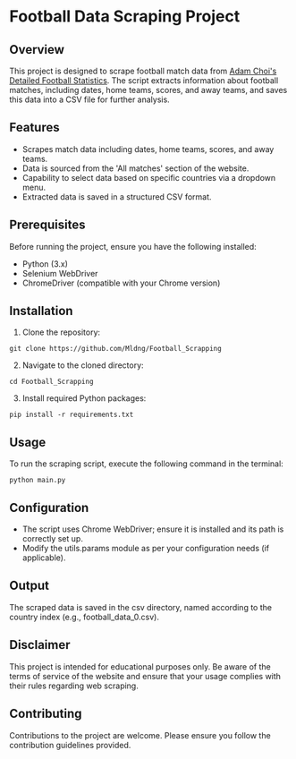 # Football Data Scraping Project
## Overview
This project is designed to scrape football match data from [Adam Choi's Detailed Football Statistics](https://www.adamchoi.co.uk/overs/detailed). The script extracts information about football matches, including dates, home teams, scores, and away teams, and saves this data into a CSV file for further analysis.

## Features
- Scrapes match data including dates, home teams, scores, and away teams.
- Data is sourced from the 'All matches' section of the website.
- Capability to select data based on specific countries via a dropdown menu.
- Extracted data is saved in a structured CSV format.

## Prerequisites
Before running the project, ensure you have the following installed:

- Python (3.x)
- Selenium WebDriver
- ChromeDriver (compatible with your Chrome version)

## Installation
1. Clone the repository:
```
git clone https://github.com/Mldng/Football_Scrapping
```
2. Navigate to the cloned directory:
```
cd Football_Scrapping
```
3. Install required Python packages:
```
pip install -r requirements.txt
```

## Usage
To run the scraping script, execute the following command in the terminal:
```
python main.py
```

## Configuration
- The script uses Chrome WebDriver; ensure it is installed and its path is correctly set up.
- Modify the utils.params module as per your configuration needs (if applicable).

## Output
The scraped data is saved in the csv directory, named according to the country index (e.g., football_data_0.csv).

## Disclaimer
This project is intended for educational purposes only. Be aware of the terms of service of the website and ensure that your usage complies with their rules regarding web scraping.

## Contributing
Contributions to the project are welcome. Please ensure you follow the contribution guidelines provided.
